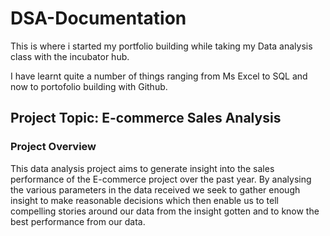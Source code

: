# DSA-Documentation

This is where i started my portfolio building while taking my Data analysis class with the incubator hub.

I have learnt quite a number of things ranging from Ms Excel to SQL and now to portofolio building with Github.

## Project Topic: E-commerce Sales Analysis

### Project Overview
This data analysis project aims to generate insight into the sales performance of the E-commerce project over the past year. By analysing the various parameters in the data received we seek to gather enough insight to make reasonable decisions which then enable us to tell compelling stories around our data from the insight gotten and to know the best performance from our data. 


